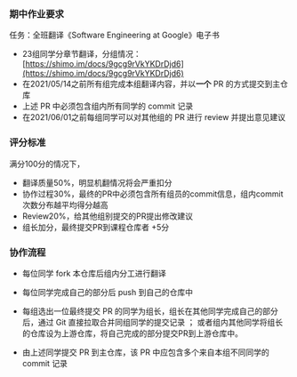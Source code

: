 ### 期中作业要求

任务：全班翻译《Software Engineering at Google》电子书

- 23组同学分章节翻译，分组情况：[https://shimo.im/docs/9gcg9rVkYKDrDjd6](https://shimo.im/docs/9gcg9rVkYKDrDjd6)
- 在2021/05/14之前所有组完成本组翻译内容，并以**一个** PR 的方式提交到主仓库
- 上述 PR 中必须包含组内所有同学的 commit 记录
- 在2021/06/01之前每组同学可以对其他组的 PR 进行 review 并提出意见建议



### 评分标准

满分100分的情况下，

- 翻译质量50%，明显机翻情况将会严重扣分
- 协作过程30%，最终的PR中必须包含所有组员的commit信息，组内commit次数分布越平均得分越高
- Review20%，给其他组别提交的PR提出修改建议
- 组长加分，最终提交PR到课程仓库者 +5分



### 协作流程

- 每位同学 fork 本仓库后组内分工进行翻译

- 每位同学完成自己的部分后 push 到自己的仓库中

- 每组选出一位最终提交 PR 的同学为组长，组长在其他同学完成自己的部分后，通过 Git 直接拉取合并同组同学的提交记录 ； 或者组内其他同学将组长的仓库设为上游仓库，将自己完成的部分提交PR到上游仓库中。

- 由上述同学提交 PR 到主仓库，该 PR 中应包含多个来自本组不同同学的 commit 记录
